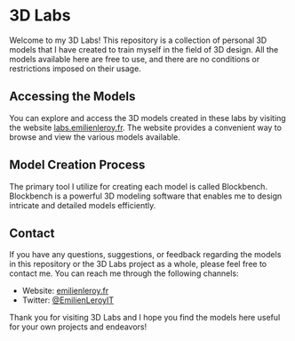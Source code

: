 # 3D Labs

Welcome to my 3D Labs! This repository is a collection of personal 3D models that I have created to train myself in the field of 3D design. All the models available here are free to use, and there are no conditions or restrictions imposed on their usage.

## Accessing the Models

You can explore and access the 3D models created in these labs by visiting the website [labs.emilienleroy.fr](https://labs.emilienleroy.fr). The website provides a convenient way to browse and view the various models available.

## Model Creation Process

The primary tool I utilize for creating each model is called Blockbench. Blockbench is a powerful 3D modeling software that enables me to design intricate and detailed models efficiently.

## Contact

If you have any questions, suggestions, or feedback regarding the models in this repository or the 3D Labs project as a whole, please feel free to contact me. You can reach me through the following channels:

- Website: [emilienleroy.fr](https://emilienleroy.fr)
- Twitter: [@EmilienLeroyIT](https://twitter.com/EmilienLeroyIT)

Thank you for visiting 3D Labs and I hope you find the models here useful for your own projects and endeavors!